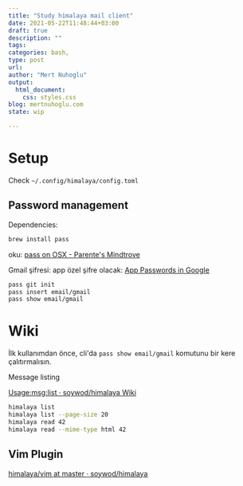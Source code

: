 ```yaml
---
title: "Study himalaya mail client"
date: 2021-05-22T11:48:44+03:00 
draft: true
description: ""
tags:
categories: bash, 
type: post
url:
author: "Mert Nuhoglu"
output:
  html_document:
    css: styles.css
blog: mertnuhoglu.com
state: wip

---
```


# Setup

Check `~/.config/himalaya/config.toml`

## Password management

Dependencies:

```bash
brew install pass
```

oku: [pass on OSX - Parente's Mindtrove](https://mindtrove.info/password-store-osx/)

Gmail şifresi: app özel şifre olacak: [App Passwords in Google](https://myaccount.google.com/apppasswords)

```bash
pass git init
pass insert email/gmail
pass show email/gmail
```

# Wiki

İlk kullanımdan önce, cli'da `pass show email/gmail` komutunu bir kere çalıtırmalısın.

Message listing

[Usage:msg:list · soywod/himalaya Wiki](https://github.com/soywod/himalaya/wiki/Usage:msg:list)

```bash
himalaya list
himalaya list --page-size 20
himalaya read 42
himalaya read --mime-type html 42
```

## Vim Plugin

[himalaya/vim at master · soywod/himalaya](https://github.com/soywod/himalaya/tree/master/vim)

